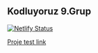 ## Kodluyoruz 9.Grup

[![Netlify Status](https://api.netlify.com/api/v1/badges/ea9fc353-1d34-4104-8bf9-0b09b098e7ab/deploy-status)](https://app.netlify.com/sites/kodluyoruz-proje-ekibi/deploys)

[Proje test link](https://goofy-montalcini-c70ceb.netlify.app/)
